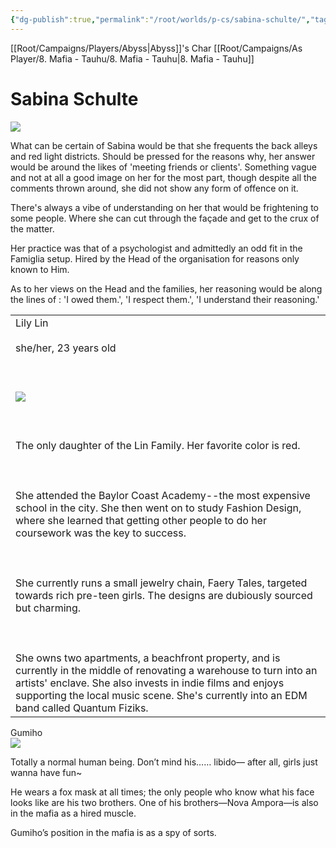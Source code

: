```yaml
---
{"dg-publish":true,"permalink":"/root/worlds/p-cs/sabina-schulte/","tags":["Mafia","Tauhu"]}
---
```


[[Root/Campaigns/Players/Abyss\|Abyss]]'s Char
[[Root/Campaigns/As Player/8. Mafia - Tauhu/8. Mafia - Tauhu\|8. Mafia - Tauhu]]
# Sabina Schulte

![](https://lh7-us.googleusercontent.com/Ez7IFwcQSeT4V1-Zx73_s14THTjemcY_wC1wi9Me8a09Iw4IF6qc1d0MEmN1_nk-sxMhpqpnsQKNHQgtceTwj0vltINmWE90vHY3nPPCS_mJq4Nb7CYd98ZEj2hIGBXvogvqPwNkW5Gq2JcfMgbpyA)

What can be certain of Sabina would be that she frequents the back alleys and red light districts. Should be pressed for the reasons why, her answer would be around the likes of 'meeting friends or clients'. Something vague and not at all a good image on her for the most part, though despite all the comments thrown around, she did not show any form of offence on it. 

There's always a vibe of understanding on her that would be frightening to some people. Where she can cut through the façade and get to the crux of the matter.

Her practice was that of a psychologist and admittedly an odd fit in the Famiglia setup. Hired by the Head of the organisation for reasons only known to Him.

As to her views on the Head and the families, her reasoning would be along the lines of : 'I owed them.', 'I respect them.', 'I understand their reasoning.'  

|   |
|---|
|Lily Lin<br><br>she/her, 23 years old<br><br>  <br><br>![](https://lh7-us.googleusercontent.com/SskPxBgpnHKUHdzcmMPocjDHld6iAOArMRCmfWaLCX_ENdXBblZ0b2BLX7LhIwHMVuIFt2LtGzScZb_LJrIqS7T3s7wTNhTdgYo8UEGfjMpZFBh2t60MKecC1q5R66y_i6rx-lgDPBkHsiV2NAap2A)<br><br>  <br><br>The only daughter of the Lin Family. Her favorite color is red.<br><br>  <br><br>She attended the Baylor Coast Academy--the most expensive school in the city. She then went on to study Fashion Design, where she learned that getting other people to do her coursework was the key to success.<br><br>  <br><br>She currently runs a small jewelry chain, Faery Tales, targeted towards rich pre-teen girls. The designs are dubiously sourced but charming.<br><br>  <br><br>She owns two apartments, a beachfront property, and is currently in the middle of renovating a warehouse to turn into an artists' enclave. She also invests in indie films and enjoys supporting the local music scene. She's currently into an EDM band called Quantum Fiziks.|

  

Gumiho  
![](https://lh7-us.googleusercontent.com/lEJPR6mrc6fAyxSvy8_O6-SdHuvdSikZqhbwjAsyEo1kTTn76b8qGSzOyymlSkMhYSUPjpL9YItCpZi9oZNv_A58Cr59fhlPZtYqSmWWZLyXs9J3p7wM3ps2160QgW8VIdYFz9smVdxAo21jcJZ9Xg)

Totally a normal human being. Don’t mind his…… libido— after all, girls just wanna have fun~

He wears a fox mask at all times; the only people who know what his face looks like are his two brothers. One of his brothers—Nova Ampora—is also in the mafia as a hired muscle.

Gumiho’s position in the mafia is as a spy of sorts.